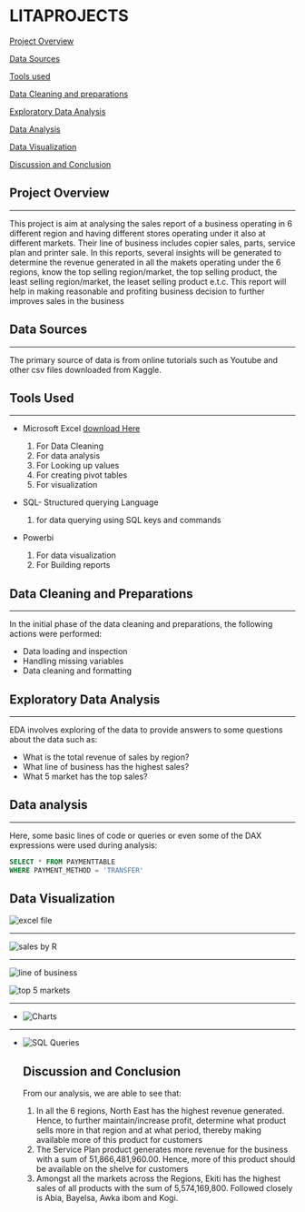 # LITAPROJECTS

[Project Overview](#data-analysis)

[Data Sources](#data-sources)

[Tools used](#tools-used)

[Data Cleaning and preparations](data-cleaning-and-preparation)

[Exploratory Data Analysis](exploratory-data-analysis)

[Data Analysis](#data-analysis)

[Data Visualization](data-visualization)

[Discussion and Conclusion](discussion-and-conclusion)


## Project Overview
---
This project is aim at analysing the sales report of a business operating in 6 different region and having different stores operating under it also at different markets. Their line of business includes copier sales, parts, service plan and printer sale. In this reports, several insights will be generated to determine the revenue generated in all the makets operating under the 6 regions, know the top selling region/market, the top selling product, the least selling region/market, the leaset selling product e.t.c. This report will help in making reasonable and profiting business decision to further improves sales in the business

## Data Sources
---
The primary source of data is from online tutorials such as Youtube and other csv files downloaded from Kaggle.

## Tools Used
---
- Microsoft Excel [download Here](https://www.microsoft.com)
   1. For Data Cleaning 
   2. For data analysis 
   3. For Looking up values
   4. For creating pivot tables
   5. For visualization
      
- SQL- Structured querying Language
   1. for data querying using SQL keys and commands
  
- Powerbi
   1. For data visualization
   2. For Building reports

## Data Cleaning and Preparations
---
In the initial phase of the data cleaning and preparations, the following actions were performed:
- Data loading and inspection
- Handling missing variables
- Data cleaning and formatting

## Exploratory Data Analysis
---
 EDA involves exploring of the data to provide answers to some questions about the data such as:
 - What is the total revenue of sales by region?
 - What line of business has the highest sales?
 - What 5 market has the top sales? 

## Data analysis
---
Here, some basic lines of code or queries or even some of the DAX expressions were used during analysis:

```SQL
SELECT * FROM PAYMENTTABLE
WHERE PAYMENT_METHOD = 'TRANSFER'
```

## Data Visualization
![excel file](https://github.com/user-attachments/assets/1915a170-6966-4aaf-b8e4-7f07cf938d9e)

---

![sales by R](https://github.com/user-attachments/assets/949ec338-f05c-4725-a02f-d86c5ab219a9)

---
![line of business](https://github.com/user-attachments/assets/f6db6819-4581-4409-aaff-924317a96f9c)

![top 5 markets](https://github.com/user-attachments/assets/a78415ae-4165-4b34-8adb-db6be4b8770b)

---
- ![Charts](https://github.com/user-attachments/assets/c7c282a9-f803-4dac-bce0-55482dd11fe2)

---
- ![SQL Queries](https://github.com/user-attachments/assets/b021af7d-e847-4a80-9a80-9f50be183435)

  ## Discussion and Conclusion
  From our analysis, we are able to see that:
     1. In all the 6 regions, North East has the highest revenue generated. Hence, to further maintain/increase profit, determine what product sells more in that region and at what period, thereby making available more of this product for customers
     2. The Service Plan product generates more revenue for the business with a sum of 51,866,481,960.00. Hence, more of this product should be available on the shelve for customers
     3. Amongst all the markets across the Regions, Ekiti has the highest sales of all products with the sum of 5,574,169,800. Followed closely is Abia, Bayelsa, Awka ibom and Kogi.
